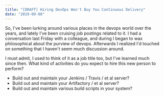 ```yaml
---
title: "[DRAFT] Hiring DevOps Won't Buy You Continuous Delivery"
date: "2019-09-08"
---
```


So, I've been lurking around various places in the devops world over the years, and lately I've been cruising job postings related to it. I had a conversation last Friday with a colleague, and during I began to wax philosophical about the purview of devops. Afterwards I realized I'd touched on something that I haven't seem much discussion around.

I must admit, I used to think of it as a job title too, but I've learned much since then. What kind of activities do you expect to hire this new person to perform?

- Build out and maintain your Jenkins / Travis / et al server?
- Build out and maintain your Artifactory / et al server?
- Build out and maintain various build scripts in your system?
